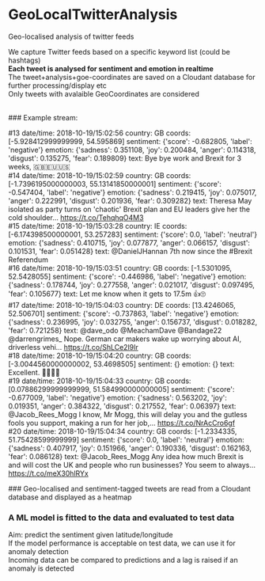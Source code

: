 # GeoLocalTwitterAnalysis
Geo-localised analysis of twitter feeds

We capture Twitter feeds based on a specific keyword list (could be hashtags)<br>
<b>Each tweet is analysed for sentiment and emotion in realtime <br></b>
The tweet+analysis+goe-coordinates are saved on a Cloudant database for further processing/display etc<br>
Only tweets with avalaible GeoCoordinates are considered<br>

<br>### Example stream:<br>


#13 date/time: 2018-10-19/15:02:56 country: GB coords: [-5.928412999999999, 54.595869]
sentiment: {'score': -0.682805, 'label': 'negative'} emotion: {'sadness': 0.351108, 'joy': 0.200484, 'anger': 0.114318, 'disgust': 0.135275, 'fear': 0.189809}
text: Bye bye work and Brexit for 3 weeks, 🇬🇧🇪🇺🇺🇸<br>
#14 date/time: 2018-10-19/15:02:59 country: GB coords: [-1.7396195000000003, 55.13141850000001]
sentiment: {'score': -0.547404, 'label': 'negative'} emotion: {'sadness': 0.219415, 'joy': 0.075017, 'anger': 0.222991, 'disgust': 0.201936, 'fear': 0.309282}
text: Theresa May isolated as party turns on 'chaotic' Brexit plan and EU leaders give her the cold shoulder… https://t.co/TehqhqO4M3<br>
#15 date/time: 2018-10-19/15:03:28 country: IE coords: [-6.174398500000001, 53.257283]
sentiment: {'score': 0.0, 'label': 'neutral'} emotion: {'sadness': 0.410715, 'joy': 0.077877, 'anger': 0.066157, 'disgust': 0.101531, 'fear': 0.051428}
text: @DanielJHannan 7th now since the #Brexit Referendum<br>
#16 date/time: 2018-10-19/15:03:51 country: GB coords: [-1.5301095, 52.5428055]
sentiment: {'score': -0.446986, 'label': 'negative'} emotion: {'sadness': 0.178744, 'joy': 0.277558, 'anger': 0.021017, 'disgust': 0.097495, 'fear': 0.105677}
text: Let me know when it gets to 17.5m 👍🙄<br>
#17 date/time: 2018-10-19/15:04:03 country: DE coords: [13.4246065, 52.506701]
sentiment: {'score': -0.737863, 'label': 'negative'} emotion: {'sadness': 0.236995, 'joy': 0.032755, 'anger': 0.156737, 'disgust': 0.018282, 'fear': 0.721258}
text: @dave_odo @MeachamDave @Bandage22 @darrengrimes_ Nope. German car makers wake up worrying about AI, driverless vehi… https://t.co/ShLCe2l9Ir<br>
#18 date/time: 2018-10-19/15:04:20 country: GB coords: [-3.0044560000000002, 53.4698505]
sentiment: {} emotion: {}
text: Excellent. 👏👏👏👏<br>
#19 date/time: 2018-10-19/15:04:33 country: GB coords: [0.07886299999999999, 51.584990000000005]
sentiment: {'score': -0.677009, 'label': 'negative'} emotion: {'sadness': 0.563202, 'joy': 0.019351, 'anger': 0.384322, 'disgust': 0.217552, 'fear': 0.06397}
text: @Jacob_Rees_Mogg I know, Mr Mogg, this will delay you and the gutless fools you support, making a run for her job,… https://t.co/NrAcCro6gf<br>
#20 date/time: 2018-10-19/15:04:34 country: GB coords: [-1.2334335, 51.75428599999999]
sentiment: {'score': 0.0, 'label': 'neutral'} emotion: {'sadness': 0.407917, 'joy': 0.151966, 'anger': 0.190336, 'disgust': 0.162163, 'fear': 0.086128}
text: @Jacob_Rees_Mogg Any idea how much Brexit is and will cost the UK and people who run businesses? You seem to always… https://t.co/meX30hlRYx<br>


### Geo-localised and sentiment-tagged tweets are read from a Cloudant database and displayed as a heatmap <br>




### A ML model is fitted to the data and evaluated to test data
Aim: predict the sentiment given latitude/longitude<br>
If the model performance is acceptable on test data, we can use it for anomaly detection<br>
Incoming data can be compared to predictions and a lag is raised if an anomaly is detected<br>




